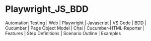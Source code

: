 # Playwright_JS_BDD
Automation Testing | Web | Playwright | Javascript | VS Code | BDD | Cucumber | Page Object Model | Chai | Cucumber-HTML-Reporter | Features | Step Definitions | Scenario Outline | Examples



